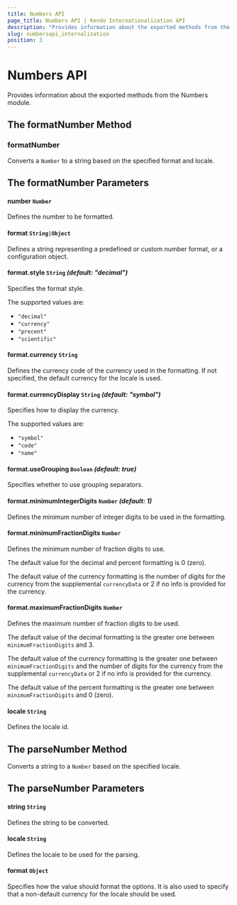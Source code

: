```yaml
---
title: Numbers API
page_title: Numbers API | Kendo Internationalization API
description: "Provides information about the exported methods from the Kendo Internationalization numbers module."
slug: numbersapi_internalization
position: 3
---
```


# Numbers API

Provides information about the exported methods from the Numbers module.

## The formatNumber Method

### formatNumber

Converts a `Number` to a string based on the specified format and locale.

## The formatNumber Parameters

#### number `Number`

Defines the number to be formatted.

#### format `String|Object`

Defines a string representing a predefined or custom number format, or a configuration object.

#### format.style `String` *(default: "decimal")*

Specifies the format style.

The supported values are:
* `"decimal"`
* `"currency"`
* `"precent"`
* `"scientific"`

#### format.currency `String`

Defines the currency code of the currency used in the formatting. If not specified, the default currency for the locale is used.

#### format.currencyDisplay `String` *(default: "symbol")*

Specifies how to display the currency.

The supported values are:
* `"symbol"`
* `"code"`
* `"name"`

#### format.useGrouping `Boolean` *(default: true)*

Specifies whether to use grouping separators.

#### format.minimumIntegerDigits `Number` *(default: 1)*

Defines the minimum number of integer digits to be used in the formatting.

#### format.minimumFractionDigits `Number`

Defines the minimum number of fraction digits to use.

The default value for the decimal and percent formatting is 0 (zero).

The default value of the currency formatting is the number of digits for the currency from the supplemental `currencyData` or 2 if no info is provided for the currency.

#### format.maximumFractionDigits `Number`

Defines the maximum number of fraction digits to be used.

The default value of the decimal formatting is the greater one between `minimumFractionDigits` and 3.

The default value of the currency formatting is the greater one between `minimumFractionDigits` and the number of digits for the currency from the supplemental  `currencyData` or 2 if no info is provided for the currency.

The default value of the percent formatting is the greater one between `minimumFractionDigits` and 0 (zero).

#### locale `String`

Defines the locale id.

## The parseNumber Method

Converts a string to a `Number` based on the specified locale.

## The parseNumber Parameters

#### string `String`

Defines the string to be converted.

#### locale `String`

Defines the locale to be used for the parsing.

#### format `Object`

Specifies how the value should format the options. It is also used to specify that a non-default currency for the locale should be used.
